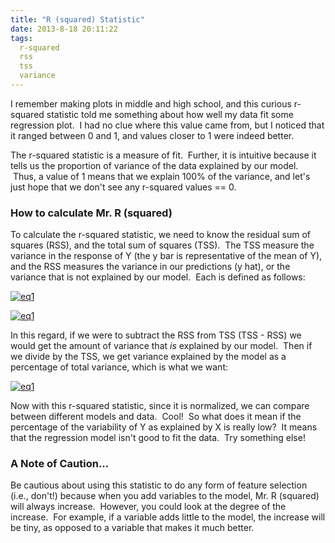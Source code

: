 ```yaml
---
title: "R (squared) Statistic"
date: 2013-8-18 20:11:22
tags:
  r-squared
  rss
  tss
  variance
---
```



I remember making plots in middle and high school, and this curious r-squared statistic told me something about how well my data fit some regression plot.  I had no clue where this value came from, but I noticed that it ranged between 0 and 1, and values closer to 1 were indeed better.

The r-squared statistic is a measure of fit.  Further, it is intuitive because it tells us the proportion of variance of the data explained by our model.  Thus, a value of 1 means that we explain 100% of the variance, and let's just hope that we don't see any r-squared values == 0.

### How to calculate Mr. R (squared)

To calculate the r-squared statistic, we need to know the residual sum of squares (RSS), and the total sum of squares (TSS).  The TSS measure the variance in the response of Y (the y bar is representative of the mean of Y), and the RSS measures the variance in our predictions (y hat), or the variance that is not explained by our model.  Each is defined as follows:

[![eq1](http://www.vbmis.com/learn/wp-content/uploads/2013/08/eq13.png)](http://www.vbmis.com/learn/wp-content/uploads/2013/08/eq13.png)

[![eq1](http://www.vbmis.com/learn/wp-content/uploads/2013/08/eq14.png)](http://www.vbmis.com/learn/wp-content/uploads/2013/08/eq14.png)

In this regard, if we were to subtract the RSS from TSS (TSS - RSS) we would get the amount of variance that *is* explained by our model.  Then if we divide by the TSS, we get variance explained by the model as a percentage of total variance, which is what we want:

[![eq1](http://www.vbmis.com/learn/wp-content/uploads/2013/08/eq15.png)](http://www.vbmis.com/learn/wp-content/uploads/2013/08/eq15.png)

Now with this r-squared statistic, since it is normalized, we can compare between different models and data.  Cool!  So what does it mean if the percentage of the variability of Y as explained by X is really low?  It means that the regression model isn't good to fit the data.  Try something else!

### A Note of Caution...

Be cautious about using this statistic to do any form of feature selection (i.e., don't!) because when you add variables to the model, Mr. R (squared) will always increase.  However, you could look at the degree of the increase.  For example, if a variable adds little to the model, the increase will be tiny, as opposed to a variable that makes it much better.
